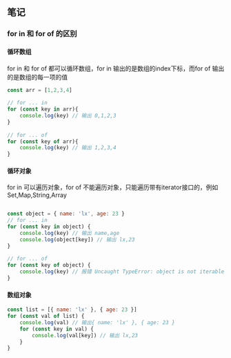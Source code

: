## 笔记

### for in 和 for of 的区别

#### 循环数组

for in 和 for of 都可以循环数组，for in 输出的是数组的index下标，而for of 输出的是数组的每一项的值

```js
const arr = [1,2,3,4]
 
// for ... in
for (const key in arr){
    console.log(key) // 输出 0,1,2,3
}
 
// for ... of
for (const key of arr){
    console.log(key) // 输出 1,2,3,4
}
```

#### 循环对象

for in 可以遍历对象，for of 不能遍历对象，只能遍历带有iterator接口的，例如Set,Map,String,Array

```js

const object = { name: 'lx', age: 23 }
// for ... in
for (const key in object) {
    console.log(key) // 输出 name,age
    console.log(object[key]) // 输出 lx,23
}
 
// for ... of
for (const key of object) {
    console.log(key) // 报错 Uncaught TypeError: object is not iterable
}
```

#### 数组对象

```js
const list = [{ name: 'lx' }, { age: 23 }]
for (const val of list) {
    console.log(val) // 输出{ name: 'lx' }, { age: 23 }
    for (const key in val) {
        console.log(val[key]) // 输出 lx,23
    }
}
```

















